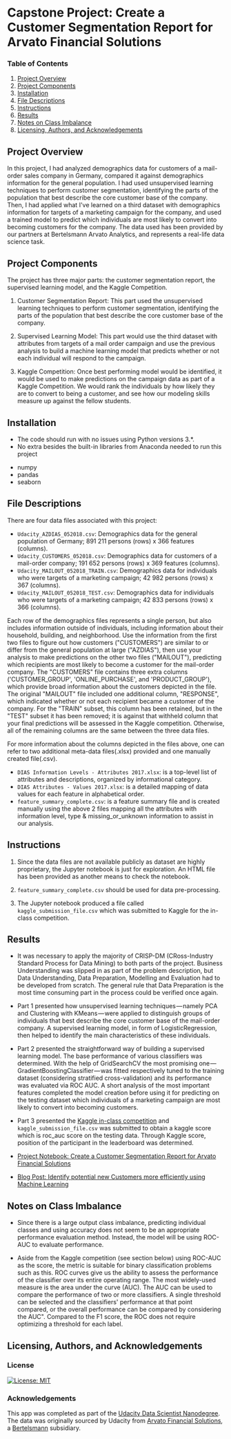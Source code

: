 # Capstone Project: Create a Customer Segmentation Report for Arvato Financial Solutions

### Table of Contents

1. [Project Overview](#overview)
2. [Project Components](#components)
3. [Installation](#installation)
4. [File Descriptions](#files)
5. [Instructions](#instructions)
6. [Results](#results)
7. [Notes on Class Imbalance](#class_imbalance)
8. [Licensing, Authors, and Acknowledgements](#licensing)

## Project Overview<a name="overview"></a>

In this project, I had analyzed demographics data for customers of a mail-order sales company in Germany, compared it against demographics information for the general population. I had used unsupervised learning techniques to perform customer segmentation, identifying the parts of the population that best describe the core customer base of the company. Then, I had applied what I've learned on a third dataset with demographics information for targets of a marketing campaign for the company, and used a trained model to predict which individuals are most likely to convert into becoming customers for the company. The data used has been provided by our partners at Bertelsmann Arvato Analytics, and represents a real-life data science task.

## Project Components<a name="components"></a>

The project has three major parts: the customer segmentation report, the supervised learning model, and the Kaggle Competition.
1. Customer Segmentation Report: This part used the unsupervised learning techniques to perform customer segmentation, identifying the parts of the population that best describe the core customer base of the company.

2. Supervised Learning Model: This part would use the third dataset with attributes from targets of a mail order campaign and use the previous analysis to build a machine learning model that predicts whether or not each individual will respond to the campaign.

3. Kaggle Competition: Once best performing model would be identified, it would be used to make predictions on the campaign data as part of a Kaggle Competition. We would rank the individuals by how likely they are to convert to being a customer, and see how our modeling skills measure up against the fellow students.

## Installation<a name="installation"></a>

 - The code should run with no issues using Python versions 3.*.
 - No extra besides the built-in libraries from Anaconda needed to run this project
 * numpy
 * pandas
 * seaborn

## File Descriptions<a name="files"></a>

There are four data files associated with this project:
* `Udacity_AZDIAS_052018.csv`: Demographics data for the general population of Germany; 891 211 persons (rows) x 366 features (columns).
* `Udacity_CUSTOMERS_052018.csv`: Demographics data for customers of a mail-order company; 191 652 persons (rows) x 369 features (columns).
* `Udacity_MAILOUT_052018_TRAIN.csv`: Demographics data for individuals who were targets of a marketing campaign; 42 982 persons (rows) x 367 (columns).
* `Udacity_MAILOUT_052018_TEST.csv`: Demographics data for individuals who were targets of a marketing campaign; 42 833 persons (rows) x 366 (columns).

Each row of the demographics files represents a single person, but also includes information outside of individuals, including information about their household, building, and neighborhood. Use the information from the first two files to figure out how customers ("CUSTOMERS") are similar to or differ from the general population at large ("AZDIAS"), then use your analysis to make predictions on the other two files ("MAILOUT"), predicting which recipients are most likely to become a customer for the mail-order company.
The "CUSTOMERS" file contains three extra columns ('CUSTOMER_GROUP', 'ONLINE_PURCHASE', and 'PRODUCT_GROUP'), which provide broad information about the customers depicted in the file. The original "MAILOUT" file included one additional column, "RESPONSE", which indicated whether or not each recipient became a customer of the company. For the "TRAIN" subset, this column has been retained, but in the "TEST" subset it has been removed; it is against that withheld column that your final predictions will be assessed in the Kaggle competition. Otherwise, all of the remaining columns are the same between the three data files.

For more information about the columns depicted in the files above, one can refer to two additional meta-data files(.xlsx) provided and one manually created file(.csv).

* `DIAS Information Levels - Attributes 2017.xlsx`: is a top-level list of attributes and descriptions, organized by informational category.
* `DIAS Attributes - Values 2017.xlsx`: is a detailed mapping of data values for each feature in alphabetical order.
* `feature_summary_complete.csv`: is a feature summary file and is created manually using the above 2 files mapping all the attributes with information level, type & missing_or_unknown information to assist in our analysis.

## Instructions<a name="instructions"></a>
1. Since the data files are not available publicly as dataset are highly proprietary, the Jupyter notebook is just for exploration. An HTML file has been provided as another means to check the notebook.

2. `feature_summary_complete.csv` should be used for data pre-processing.

3. The Jupyter notebook produced a file called `kaggle_submission_file.csv` which was submitted to Kaggle for the in-class competition.


## Results<a name="results"></a>
* It was necessary to apply the majority of CRISP-DM (CRoss-Industry Standard Process for Data Mining) to both parts of the project. Business Understanding was slipped in as  part of the problem description, but Data Understanding, Data Preparation, Modelling and Evaluation had to be developed from scratch. The general rule that Data Preparation is the most time consuming part in the process could be verified once again.

* Part 1 presented how unsupervised learning techniques — namely PCA and Clustering with KMeans — were applied to distinguish groups of individuals that best describe the core customer base of the mail-order company. A supervised learning model, in form of LogisticRegression, then helped to identify the main characteristics of these individuals.

* Part 2 presented the straightforward way of building a supervised learning model. The base performance of various classifiers was determined. With the help of GridSearchCV the most promising one — GradientBoostingClassifier — was fitted respectively tuned to the training dataset (considering stratified cross-validation) and its performance was evaluated via ROC AUC. A short analysis of the most important features completed the model creation before using it for predicting on the testing dataset which individuals of a marketing campaign are most likely to convert into becoming customers.

* Part 3 presented the [Kaggle in-class competition](https://www.kaggle.com/c/udacity-arvato-identify-customers/overview) and `kaggle_submission_file.csv` was submitted to obtain a kaggle score which is roc_auc score on the testing data. Through Kaggle score, position of the participant in the leaderboard was determined.

* [Project Notebook: Create a Customer Segmentation Report for Arvato Financial Solutions](https://nbviewer.jupyter.org/github/gauravansal/DSND-Capstone-Project/blob/master/Arvato%20Project%20Workbook.html)
* [Blog Post: Identify potential new Customers more efficiently using Machine Learning](https://medium.com/@ansal.gaurav/identify-new-customers-more-efficiently-using-machine-learning-15a10255baf8)

## Notes on Class Imbalance<a name="class_imbalance"></a>

 - Since there is a large output class imbalance, predicting individual classes and using accuracy does not seem to be an appropriate performance evaluation method. Instead, the model will be using ROC-AUC to evaluate performance.

 - Aside from the Kaggle competition (see section below) using ROC-AUC as the score, the metric is suitable for binary classification problems such as this. ROC curves give us the ability to assess the performance of the classifier over its entire operating range. The most widely-used measure is the area under the curve (AUC). The AUC can be used to compare the performance of two or more classifiers. A single threshold can be selected and the classifiers' performance at that point compared, or the overall performance can be compared by considering the AUC". Compared to the F1 score, the ROC does not require optimizing a threshold for each label.

## Licensing, Authors, and Acknowledgements<a name="licensing"></a>

<a name="license"></a>
### License
[![License: MIT](https://img.shields.io/badge/License-MIT-yellow.svg)](https://opensource.org/licenses/MIT)

<a name="acknowledgement"></a>
### Acknowledgements

This app was completed as part of the [Udacity Data Scientist Nanodegree](https://www.udacity.com/course/data-scientist-nanodegree--nd025). The data was originally sourced by Udacity from [Arvato Financial Solutions](https://medium.com/r/?url=https%3A%2F%2Fwww.arvato.com%2Fus-en%2Fsolutions%2Ffinancial-solutions.html), a [Bertelsmann](https://medium.com/r/?url=https%3A%2F%2Fwww.bertelsmann.com%2F) subsidiary.